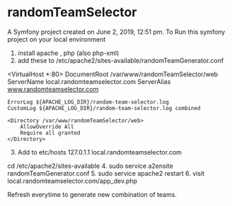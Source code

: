 randomTeamSelector
==================

A Symfony project created on June 2, 2019, 12:51 pm.
To Run this symfony project on your local environment
1.  install apache , php (also php-xml)
2.  add these to /etc/apache2/sites-available/randomTeamGenerator.conf

<VirtualHost *:80>
    DocumentRoot /var/www/randomTeamSelector/web
    ServerName local.randomteamselector.com
    ServerAlias www.randomteamselector.com
    

    ErrorLog ${APACHE_LOG_DIR}/random-team-selector.log
    CustomLog ${APACHE_LOG_DIR}/random-team-selector.log combined

    <Directory /var/www/randomTeamSelector/web>
        AllowOverride All
        Require all granted
    </Directory>
</VirtualHost>

3. Add to etc/hosts
    127.0.1.1       local.randomteamselector.com

cd /etc/apache2/sites-available
4. sudo service a2ensite randomTeamGenerator.conf
5. sudo service apache2 restart
6. visit local.randomteamselector.com/app_dev.php

Refresh everytime to generate new combination of teams.
 

